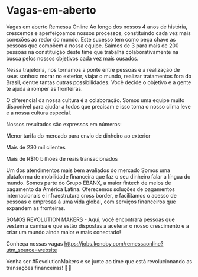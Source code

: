 # Vagas-em-aberto
Vagas em aberto Remessa Online
Ao longo dos nossos 4 anos de história, crescemos e aperfeiçoamos nossos processos, constituindo cada vez mais conexões ao redor do mundo. Este sucesso tem como peça chave as pessoas que compõem a nossa equipe. Saímos de 3 para mais de 200 pessoas na constituição deste time que trabalha colaborativamente na busca pelos nossos objetivos cada vez mais ousados.

Nessa trajetória, nos tornamos a ponte entre pessoas e a realização de seus sonhos: morar no exterior, viajar o mundo, realizar tratamentos fora do Brasil, dentre tantas outras possibilidades. Você decide o objetivo e a gente te ajuda a romper as fronteiras. 

O diferencial da nossa cultura é a colaboração. Somos uma equipe muito disponível para ajudar a todos que precisam e isso torna o nosso clima leve e a nossa cultura especial. 

Nossos resultados são expressos em números:

Menor tarifa do mercado para envio de dinheiro ao exterior

Mais de 230 mil clientes

Mais de R$10 bilhões de reais transacionados

Um dos atendimentos mais bem avaliados do mercado
Somos uma plataforma de mobilidade financeira que faz o seu dinheiro falar a língua do mundo. Somos parte do Grupo EBANX, a maior fintech de meios de pagamento da América Latina. Oferecemos soluções de pagamentos internacionais e infraestrutura cross border, e facilitamos o acesso de pessoas e empresas à uma vida global, com serviços financeiros que expandem as fronteiras. 



SOMOS REVOLUTION MAKERS - Aqui, você encontrará pessoas que vestem a camisa e que estão dispostas a acelerar o nosso crescimento e a criar um mundo ainda maior e mais conectado!

Conheça nossas vagas https://jobs.kenoby.com/remessaonline?utm_source=website

Venha ser #RevolutionMakers e se junte ao time que está revolucionando as transações financeiras! 🚀💙
